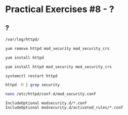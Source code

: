 # Practical Exercises #8 - ?

## ?

```bash
/var/log/httpd/
```

```bash
yum remove httpd mod_security mod_security_crs
```

```bash
yum install httpd
```

```bash
yum install httpd mod_security mod_security_crs
```

```bash
systemctl restart httpd
```

```bash
httpd -M | grep security
```

```bash
nano /etc/httpd/conf.d/mod_security.conf
```

```text
IncludeOptional modsecurity.d/*.conf
IncludeOptional modsecurity.d/activated_rules/*.conf
```

```bash

```

```bash

```

```bash

```

```bash

```

```bash

```

```bash

```



